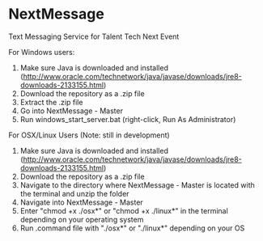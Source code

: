 # NextMessage
Text Messaging Service for Talent Tech Next Event

For Windows users:

1. Make sure Java is downloaded and installed
(http://www.oracle.com/technetwork/java/javase/downloads/jre8-downloads-2133155.html)
2. Download the repository as a .zip file
3. Extract the .zip file
4. Go into NextMessage - Master
5. Run windows_start_server.bat (right-click, Run As Administrator)

For OSX/Linux Users (Note: still in development)
1. Make sure Java is downloaded and installed
(http://www.oracle.com/technetwork/java/javase/downloads/jre8-downloads-2133155.html)
2. Download the repository as a .zip file
3. Navigate to the directory where NextMessage - Master is located with the terminal and unzip the folder
3. Navigate into NextMessage - Master
4. Enter "chmod +x ./osx*" or "chmod +x ./linux*" in the terminal depending on your operating system
4. Run .command file with "./osx*" or "./linux*" depending on your OS
